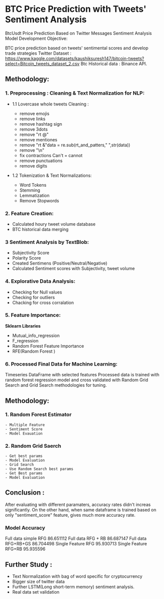 # BTC Price Prediction with Tweets' Sentiment Analysis
BtcUsdt Price Prediction Based on Twitter Messages Sentiment Analysis Model Development
Objective:

BTC price prediction based on tweets' sentimental scores and develop trade strategies
Twitter Dataset : https://www.kaggle.com/datasets/kaushiksuresh147/bitcoin-tweets?select=Bitcoin_tweets_dataset_2.csv Btc Historical data : Binance API.

## Methodology:
### 1. Preprocessing : Cleaning & Text Normalization for NLP:
- 1.1 Lovercase whole tweets Cleaning :

  - remove emojis
  - remove links
  - remove hashtag sign
  - remove 3dots
  - remove "rt @"
  - remove mentiones
  - remove "rt &"data = re.sub(rt_and_patters," ",str(data))
  - remove "\n"
  - fix contractions Can't = cannot
  - remove punctuations
  - remove digits

- 1.2 Tokenization & Text Normalizations:

  - Word Tokens
  - Stemming
  - Lemmatization
  - Remove Stopwords


### 2. Feature Creation:

  - Calculated houry tweet volume database
  - BTC historical data merging
  
### 3 Sentiment Analysis by TextBlob:
  - Subjectivity Score
  - Polarity Score
  - Created Sentimens (Positive/Neutral/Negative)
  - Calculated Sentiment scores with Subjectivity, tweet volume

### 4. Explorative Data Analysis:
  
  - Checking for Null values
  - Checking for outliers
  - Chacking for cross corralation
### 5. Feature Importance:
   **Sklearn Libraries**
  - Mutual_info_regression
  - F_regression
  - Random Forest Feature Importance
  - RFE(Random Forest )
  
### 6. Processed Final Data for Machine Learning:
Timeseries DataFrame with selected features Processed data is trained with random forest regression model and cross validated with Random Grid Search and Grid Search methodologies for tuning.

## Methodology:

### 1. Random Forest Estimator
    - Multiple Feature
    - Sentiment Score
    - Model Evauation

### 2. Random Grid Saerch
    - Get best params
    - Model Evaluation
    - Grid Search
    - Use Random Search best params
    - Get Best params
    - Model Evaluation
    
## Conclusion : 
After evaluating with different paramaters, accuracy rates didn't increas significantly. On the other hand, when same dataframe is trained based on only "sentiment_score" feature, gives much more accuracy rate.

### Model                   Accuracy

Full data simple RFG        86.651112
Full data RFG + RB          86.687147
Full data RFG+RB+GS         86.704498
Single Feature RFG          95.930713
Single Feature RFG+RB       95.935596

## Further Study :

  - Text Normalization with bag of word specific for cryptocurrency
  - Bigger size of twitter data
  - Further LSTM(Long short-term memory) sentiment analysis.
  - Real data set validation
